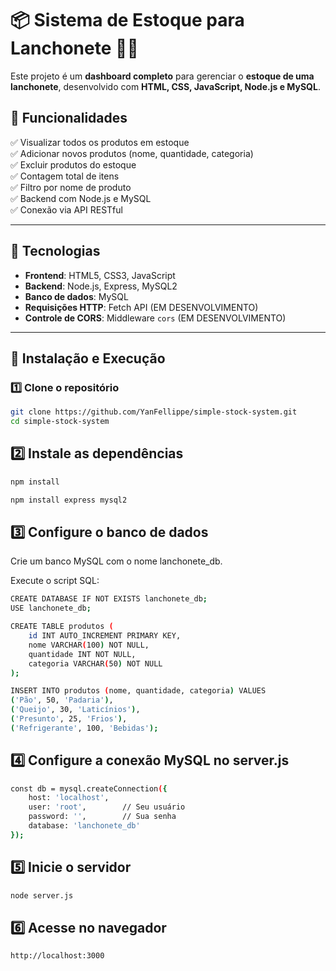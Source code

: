 # 📦 Sistema de Estoque para Lanchonete 🥪🍹

Este projeto é um **dashboard completo** para gerenciar o **estoque de uma lanchonete**, desenvolvido com **HTML, CSS, JavaScript, Node.js e MySQL**.  

## 🌟 Funcionalidades
✅ Visualizar todos os produtos em estoque  
✅ Adicionar novos produtos (nome, quantidade, categoria)  
✅ Excluir produtos do estoque  
✅ Contagem total de itens  
✅ Filtro por nome de produto  
✅ Backend com Node.js e MySQL  
✅ Conexão via API RESTful  

---

## 🔧 Tecnologias
- **Frontend**: HTML5, CSS3, JavaScript
- **Backend**: Node.js, Express, MySQL2
- **Banco de dados**: MySQL
- **Requisições HTTP**: Fetch API (EM DESENVOLVIMENTO)
- **Controle de CORS**: Middleware `cors` (EM DESENVOLVIMENTO)

---

## 🚀 Instalação e Execução

### 1️⃣ Clone o repositório
```bash
git clone https://github.com/YanFellippe/simple-stock-system.git
cd simple-stock-system
```

## 2️⃣ Instale as dependências
```bash
npm install

npm install express mysql2
```

## 3️⃣ Configure o banco de dados
Crie um banco MySQL com o nome lanchonete_db.

Execute o script SQL:
```bash
CREATE DATABASE IF NOT EXISTS lanchonete_db;
USE lanchonete_db;

CREATE TABLE produtos (
    id INT AUTO_INCREMENT PRIMARY KEY,
    nome VARCHAR(100) NOT NULL,
    quantidade INT NOT NULL,
    categoria VARCHAR(50) NOT NULL
);

INSERT INTO produtos (nome, quantidade, categoria) VALUES
('Pão', 50, 'Padaria'),
('Queijo', 30, 'Laticínios'),
('Presunto', 25, 'Frios'),
('Refrigerante', 100, 'Bebidas');
```

## 4️⃣ Configure a conexão MySQL no server.js
```bash
const db = mysql.createConnection({
    host: 'localhost',
    user: 'root',        // Seu usuário
    password: '',        // Sua senha
    database: 'lanchonete_db'
});
```

## 5️⃣ Inicie o servidor
```bash
node server.js
```

## 6️⃣ Acesse no navegador
```bash
http://localhost:3000
```